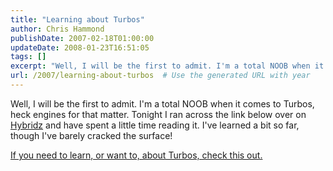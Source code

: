 ```yaml
---
title: "Learning about Turbos"
author: Chris Hammond
publishDate: 2007-02-18T01:00:00
updateDate: 2008-01-23T16:51:05
tags: []
excerpt: "Well, I will be the first to admit. I'm a total NOOB when it comes to Turbos, heck engines for that matter. Tonight I ran across the link below over on Hybridz and have spent a little time reading it. I've learned a bit so far, though I've barely cracked the surface! If you need to learn, or want to, about Turbos, check this..."
url: /2007/learning-about-turbos  # Use the generated URL with year
---
```

<p>Well, I will be the first to admit. I'm a total NOOB when it comes to Turbos, heck engines for that matter. Tonight I ran across the link below over on <a href="https://www.hybridz.org">Hybridz</a> and have spent a little time reading it. I've learned a bit so far, though I've barely cracked the surface!</p> <p><a target="_blank" href="https://www.turbomustangs.com/turbotech/main.htm">If you need to learn, or want to, about Turbos, check this out.</a></p>
